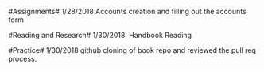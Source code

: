 #Assignments#
1/28/2018 Accounts creation and filling out the accounts form


#Reading and Research#
1/30/2018: Handbook Reading

#Practice#
1/30/2018 github cloning  of book repo and reviewed the pull req process.
